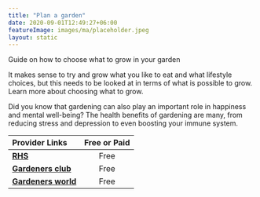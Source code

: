 ```yaml
---
title: "Plan a garden"
date: 2020-09-01T12:49:27+06:00
featureImage: images/ma/placeholder.jpeg
layout: static
---
```


Guide on how to choose what to grow in your garden

It makes sense to try and grow what you like to eat and what lifestyle choices, but this needs to be looked at in terms of what is possible to grow. Learn more about choosing what to grow.

Did you know that gardening can also play an important role in happiness and mental well-being? The health benefits of gardening are many, from reducing stress and depression to even boosting your immune system.

| Provider Links      | Free or Paid  |  
| :-----------          | :--------------:      |  
| [**RHS**](https://www.rhs.org.uk/Advice/Beginners-Guide/Allotment-basics/Choose-your-crops) | Free | 
| [**Gardeners club**](https://www.gardeners-club.co.uk/) | Free | 
| [**Gardeners world**](https://www.gardenersworld.com/how-to/grow-plants/allotment-year-planner/) | Free | 
  

<br/><br/>






